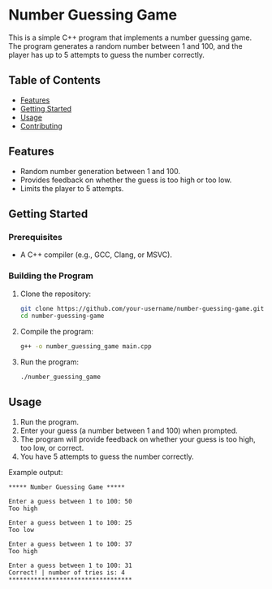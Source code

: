 
# Number Guessing Game

This is a simple C++ program that implements a number guessing game. The program generates a random number between 1 and 100, and the player has up to 5 attempts to guess the number correctly.

## Table of Contents

- [Features](#features)
- [Getting Started](#getting-started)
- [Usage](#usage)
- [Contributing](#contributing)

## Features

- Random number generation between 1 and 100.
- Provides feedback on whether the guess is too high or too low.
- Limits the player to 5 attempts.

## Getting Started

### Prerequisites

- A C++ compiler (e.g., GCC, Clang, or MSVC).

### Building the Program

1. Clone the repository:
    ```bash
    git clone https://github.com/your-username/number-guessing-game.git
    cd number-guessing-game
    ```

2. Compile the program:
    ```bash
    g++ -o number_guessing_game main.cpp
    ```

3. Run the program:
    ```bash
    ./number_guessing_game
    ```

## Usage

1. Run the program.
2. Enter your guess (a number between 1 and 100) when prompted.
3. The program will provide feedback on whether your guess is too high, too low, or correct.
4. You have 5 attempts to guess the number correctly.

Example output:
```
***** Number Guessing Game *****

Enter a guess between 1 to 100: 50
Too high

Enter a guess between 1 to 100: 25
Too low

Enter a guess between 1 to 100: 37
Too high

Enter a guess between 1 to 100: 31
Correct! | number of tries is: 4
**********************************
```